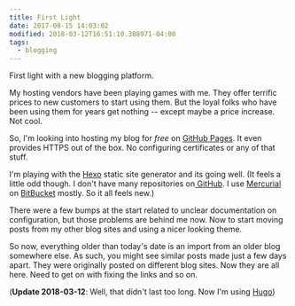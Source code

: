 ```yaml
---
title: First Light
date: 2017-08-15 14:03:02
modified: 2018-03-12T16:51:10.388971-04:00
tags:
  - blogging
---
```


First light with a new blogging platform.

My hosting vendors have been playing games with me. They offer terrific prices to new customers to start using them. But the loyal folks who have been using them for years get nothing -- except maybe a price increase. Not cool.

So, I'm looking into hosting my blog for *free* on [GitHub Pages](https://pages.github.com/). It even provides HTTPS out of the box. No configuring certificates or any of that stuff.

I'm playing with the [Hexo](https://hexo.io/) static site generator and its going well. (It feels a little odd though. I don't have many repositories on[ GitHub](https://github.com/). I use [Mercurial](https://www.mercurial-scm.org/) on [BitBucket](https://bitbucket.org/) mostly. So it all feels new.)

There were a few bumps at the start related to unclear documentation on configuration, but those problems are behind me now. Now to start moving posts from my other blog sites and using a nicer looking theme.

So now, everything older than today's date is an import from an older blog somewhere else. As such, you might see similar posts made just a few days apart. They were originally posted on different blog sites. Now they are all here. Need to get on with fixing the links and so on.

(**Update 2018-03-12**: Well, that didn't last too long. Now I'm using [Hugo](https://gohugo.io))
